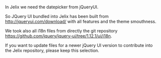 In Jelix we need the datepicker from jQueryUI.

So JQuery UI bundled into Jelix has been built from http://jqueryui.com/download/
with all features and the theme smouthness.

We took also all i18n files from directly the git repository https://github.com/jquery/jquery-ui/tree/1.12.1/ui/i18n.

If you want to update files for a newer jQuery UI version to contribute into 
the Jelix repository, please keep this selection.




